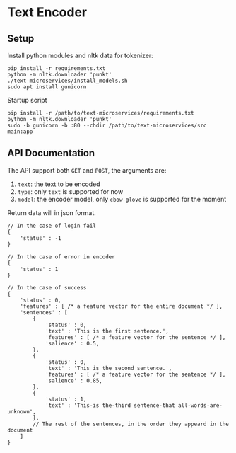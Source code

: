 # Text Encoder


## Setup

Install python modules and nltk data for tokenizer:

```shell
pip install -r requirements.txt
python -m nltk.downloader 'punkt'
./text-microservices/install_models.sh
sudo apt install gunicorn
```

Startup script

```shell
pip install -r /path/to/text-microservices/requirements.txt
python -m nltk.downloader 'punkt'
sudo -b gunicorn -b :80 --chdir /path/to/text-microservices/src main:app
```

## API Documentation

The API support both `GET` and `POST`, the arguments are:

1. `text`: the text to be encoded
2. `type`: only `text` is supported for now
3. `model`: the encoder model, only `cbow-glove` is supported for the moment

Return data will in json format.
```
// In the case of login fail
{
	'status' : -1
}

// In the case of error in encoder
{
	'status' : 1
}

// In the case of success
{
	'status' : 0,
	'features' : [ /* a feature vector for the entire document */ ],
	'sentences' : [
		{
			'status' : 0,
			'text' : 'This is the first sentence.',
			'features' : [ /* a feature vector for the sentence */ ],
			'salience' : 0.5,
		},
		{
			'status' : 0,
			'text' : 'This is the second sentence.',
			'features' : [ /* a feature vector for the sentence */ ],
			'salience' : 0.85,
		},
		{
			'status' : 1,
			'text' : 'This-is the-third sentence-that all-words-are-unknown',
		},
		// The rest of the sentences, in the order they appeard in the document
	]
}
```

